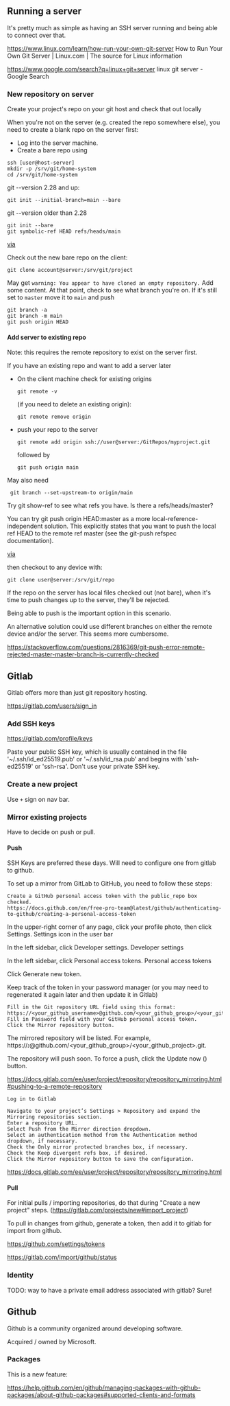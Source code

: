 ## Running a server

It's pretty much as simple as having an SSH server running and being able to connect over that.

https://www.linux.com/learn/how-run-your-own-git-server
How to Run Your Own Git Server | Linux.com | The source for Linux information

https://www.google.com/search?q=linux+git+server
linux git server - Google Search

### New repository on server

Create your project's repo on your git host and check that out locally

When you're not on the server (e.g. created the repo somewhere else), you need to create a blank repo on the server first:

- Log into the server machine.
- Create a bare repo using

```
ssh [user@host-server]
mkdir -p /srv/git/home-system
cd /srv/git/home-system
```

git --version 2.28 and up:

    git init --initial-branch=main --bare

git --version older than 2.28

    git init --bare
    git symbolic-ref HEAD refs/heads/main

[via](https://stackoverflow.com/questions/42871542/how-can-i-create-a-git-repository-with-the-default-branch-name-other-than-maste)

Check out the new bare repo on the client:

    git clone account@server:/srv/git/project

May get `warning: You appear to have cloned an empty repository.`
Add some content. At that point, check to see what branch you're on. If it's still set to `master` move it to `main` and push

    git branch -a
    git branch -m main
    git push origin HEAD

#### Add server to existing repo

Note: this requires the remote repository to exist on the server first. 

If you have an existing repo and want to add a server later

- On the client machine check for existing origins

      git remote -v

  (if you need to delete an existing origin):

      git remote remove origin

- push your repo to the server

      git remote add origin ssh://user@server:/GitRepos/myproject.git

  followed by

      git push origin main

May also need

     git branch --set-upstream-to origin/main

Try git show-ref to see what refs you have. Is there a refs/heads/master?

You can try git push origin HEAD:master as a more local-reference-independent solution. This explicitly states that you want to push the local ref HEAD to the remote ref master (see the git-push refspec documentation).

[via](https://stackoverflow.com/questions/4181861/message-src-refspec-master-does-not-match-any-when-pushing-commits-in-git)

then checkout to any device with:

    git clone user@server:/srv/git/repo

If the repo on the server has local files checked out (not bare), when it's time to push changes up to the server, they'll be rejected.

Being able to push is the important option in this scenario.

An alternative solution could use different branches on either the remote device and/or the server. This seems more cumbersome.

https://stackoverflow.com/questions/2816369/git-push-error-remote-rejected-master-master-branch-is-currently-checked


## Gitlab

Gitlab offers more than just git repository hosting.

https://gitlab.com/users/sign_in

### Add SSH keys

https://gitlab.com/profile/keys

Paste your public SSH key, which is usually contained in the file '~/.ssh/id_ed25519.pub' or '~/.ssh/id_rsa.pub' and begins with 'ssh-ed25519' or 'ssh-rsa'. Don't use your private SSH key.


### Create a new project

Use `+` sign on nav bar.


### Mirror existing projects

Have to decide on push or pull. 

#### Push

SSH Keys are preferred these days. Will need to configure one from gitlab to github. 


To set up a mirror from GitLab to GitHub, you need to follow these steps:

    Create a GitHub personal access token with the public_repo box checked.
    https://docs.github.com/en/free-pro-team@latest/github/authenticating-to-github/creating-a-personal-access-token
    
    

In the upper-right corner of any page, click your profile photo, then click Settings.
Settings icon in the user bar

In the left sidebar, click Developer settings.
Developer settings

In the left sidebar, click Personal access tokens.
Personal access tokens

Click Generate new token. 

Keep track of the token in your password manager (or you may need to regenerated it again later and then update it in Gitlab)


    Fill in the Git repository URL field using this format: https://<your_github_username>@github.com/<your_github_group>/<your_github_project>.git.
    Fill in Password field with your GitHub personal access token.
    Click the Mirror repository button. 

The mirrored repository will be listed. For example, https://*****:*****@github.com/<your_github_group>/<your_github_project>.git.

The repository will push soon. To force a push, click the Update now () button. 

https://docs.gitlab.com/ee/user/project/repository/repository_mirroring.html#pushing-to-a-remote-repository


    Log in to Gitlab

    Navigate to your project’s Settings > Repository and expand the Mirroring repositories section.
    Enter a repository URL.
    Select Push from the Mirror direction dropdown.
    Select an authentication method from the Authentication method dropdown, if necessary.
    Check the Only mirror protected branches box, if necessary.
    Check the Keep divergent refs box, if desired.
    Click the Mirror repository button to save the configuration. 

https://docs.gitlab.com/ee/user/project/repository/repository_mirroring.html


#### Pull

For initial pulls / importing repositories, do that during "Create a new project" steps. (https://gitlab.com/projects/new#import_project)

To pull in changes from github, generate a token, then add it to gitlab for import from github. 

https://github.com/settings/tokens

https://gitlab.com/import/github/status


### Identity

TODO:
way to have a private email address associated with gitlab?
Sure! 


## Github

Github is a community organized around developing software. 

Acquired / owned by Microsoft. 

### Packages

This is a new feature:

https://help.github.com/en/github/managing-packages-with-github-packages/about-github-packages#supported-clients-and-formats
